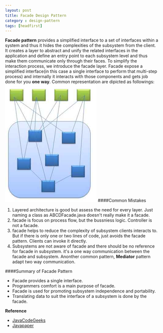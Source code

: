 ```yaml
---
layout: post
title: Facade Design Pattern
category : design-pattern
tags: [headfirst]
---
```


**Facade pattern** provides a simplified interface to a set of interfaces within a system and thus it hides the complexities of the subsystem from the client. It creates a layer to abstract and unify the related interfaces in the application and define an entry point to each subsystem level and thus make them communicate only through their faces.
To simplify the interaction process, we introduce the facade layer. Facade expose a simplified interface\(in this case a single interface to perform that multi\-step process\) and internally it interacts with those components and gets job done for you **one way**.  Common representation are dipicted as followings:
![facade_pattern](/images/facade_pattern_example.jpg)
####Common Mistakes
1. Layered architecture is good but assess the need for every layer. Just naming a class as ABCDFacade\.java doesn't really make it a facade.
2. facade is focus on process flow, but the bussniess logic. Controller is not a facade.
3. facade helps to reduce the complexity of subsystem clients interacts to. But if there is only one or two lines of code, just avoids the facade pattern. Clients can invoke it directly.
4. Subsystems are not aware of facade and there should be no reference for facade in subsystem. it's a one way communication between the facade and subsystem. Anonther common pattern, **Mediator** pattern adapt two way communication.


####Summary of Facade Pattern
+ Facade provides a single interface.
+ Programmers comfort is a main purpose of facade.
+ Facade is used for promoting subsystem independence and portability.
+ Translating data to suit the interface of a subsystem is done by the facade.

**Reference**
+ [JavaCodeGeeks][javacodegeeks]
+ [Javapaper][javapaper]


[javacodegeeks]: http://www.javacodegeeks.com/2012/11/facade-design-pattern-design-standpoint.html
[javapaper]: http://javapapers.com/design-patterns/facade-design-pattern/
